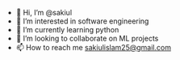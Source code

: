 - 👋 Hi, I’m @sakiul
- 👀 I’m interested in software engineering
- 🌱 I’m currently learning python
- 💞️ I’m looking to collaborate on ML projects
- 📫 How to reach me sakiulislam25@gmail.com

<!---
sakiul25/sakiul25 is a ✨ special ✨ repository because its `README.md` (this file) appears on your GitHub profile.
You can click the Preview link to take a look at your changes.
--->
